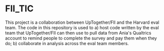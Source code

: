 # FII_TIC


This project is a collaboration between UpTogether/FII and the Harvard eval team. The code in this repository is used to 
a) host code written by the eval team that UpTogether/FII can then use to pull data from Ania's Qualtrics account to remind people to complete the survey and pay them when they do;
b) collaborate in analysis across the eval team members. 
